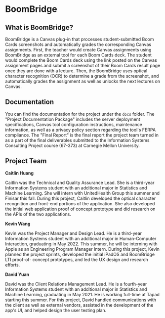 # BoomBridge

## What is BoomBridge?
BoomBridge is a Canvas plug-in that processes student-submitted Boom Cards screenshots and automatically grades the corresponding Canvas assignments. First, the teacher would create Canvas assignments using BoomBridge as an external tool for each Boom Cards deck. The student would complete the Boom Cards deck using the link posted on the Canvas assignment pages and submit a screenshot of their Boom Cards result page once they are done with a lecture. Then, the BoomBridge uses optical character recognition (OCR) to determine a grade from the screenshot, and automatically grades the assignment as well as unlocks the next lectures on Canvas.

## Documentation
You can find the documentation for the project under the `docs` folder. The "Project Documentation Package" includes the server deployment specifications, Canvas tool configuration instructions, maintenance information, as well as a privacy policy section regarding the tool's FERPA compliance. The "Final Report" is the final report the project team turned in as a part of the final deliverables submitted to the Information Systems Consulting Project course (67-373) at Carnegie Mellon University.

## Project Team

**Caitlin Huang**

Caitlin was the Technical and Quality Assurance Lead. She is a third-year Information Systems student with an additional major in Statistics and Machine Learning. She will intern with UnitedHealth Group this summer and Finisar this fall. During this project, Caitlin developed the optical character recognition and front-end portions of the application. She also developed the initial web application proof of concept prototype and did research on the APIs of the two applications.

**Kevin Wang**

Kevin was the Project Manager and Design Lead. He is a third-year Information Systems student with an additional major in Human-Computer Interaction, graduating in May 2022. This summer, he will be interning with Apple as an Engineering Program Manager Intern. During this project, Kevin planned the project sprints, developed the initial iPadOS and BoomBridge LTI proof-of- concept prototypes, and led the UX design and research efforts.

**David Yuan**

David was the Client Relations Management Lead. He is a fourth-year Information Systems student with an additional major in Statistics and Machine Learning, graduating in May 2021. He is working full-time at Tapad starting this summer. For this project, David handled communications with the client as well as external vendors, assisted in the development of the app's UI, and helped design the user testing plan.
   